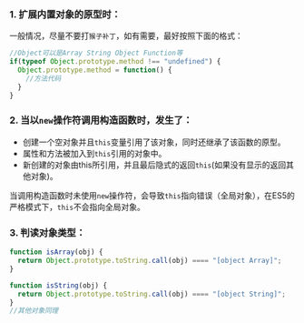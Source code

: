 ### 1. 扩展内置对象的原型时：

一般情况，尽量不要打`猴子补丁`，如有需要，最好按照下面的格式：
``` javascript
//Object可以是Array String Object Function等
if(typeof Object.prototype.method !== "undefined") {
  Object.prototype.method = function() {
    //方法代码
  }
}
```

### 2. 当以`new`操作符调用构造函数时，发生了：
* 创建一个空对象并且`this`变量引用了该对象，同时还继承了该函数的原型。
* 属性和方法被加入到`this`引用的对象中。
* 新创建的对象由this所引用，并且最后隐式的返回`this`(如果没有显示的返回其他对象)。

当调用构造函数时未使用`new`操作符，会导致`this`指向错误（全局对象），在ES5的严格模式下，`this`不会指向全局对象。

### 3. 判读对象类型：
```javascript
function isArray(obj) {
  return Object.prototype.toString.call(obj) ==== "[object Array]";
}

function isString(obj) {
  return Object.prototype.toString.call(obj) ==== "[object String]"; 
}
//其他对象同理
```

